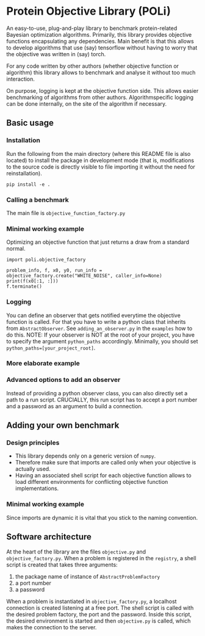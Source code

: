 # Protein Objective Library (POLi)
An easy-to-use, plug-and-play library to benchmark protein-related Bayesian optimization algorithms.
Primarily, this library provides objective functions encapsulating any dependencies.
Main benefit is that this allows to develop algorithms that use (say) tensorflow without having to worry that the objective was written in (say) torch.

For any code written by other authors (whether objective function or algorithm) this library allows to benchmark and analyse it without too much interaction.

On purpose, logging is kept at the objective function side.
This allows easier benchmarking of algorithms from other authors.
Algorithmspecific logging can be done internally, on the site of the algorithm if necessary.
## Basic usage
### Installation
Run the following from the main directory (where this README file is also located) to install the package in development mode (that is, modifications to the source code is directly visible to file importing it without the need for reinstallation).
```
pip install -e .
```

### Calling a benchmark
The main file is `objective_function_factory.py`
### Minimal working example
Optimizing an objective function that just returns a draw from a standard normal.
```
import poli.objective_factory

problem_info, f, x0, y0, run_info = objective_factory.create("WHITE_NOISE", caller_info=None)
print(f(x0[:1, :]))
f.terminate()
```
### Logging
You can define an observer that gets notified everytime the objective function is called.
For that you have to write a python class that inherits from `AbstractObserver`. 
See `adding_an_observer.py` in the `examples` how to do this.
NOTE: If your observer is NOT at the root of your project, you have to specify the argument `python_paths` accordingly.
Minimally, you should set `python_paths=[your_project_root]`.

### More elaborate example

### Advanced options to add an observer
Instead of providing a python observer class, you can also directly set a path to a run script.
CRUCIALLY, this run script has to accept a port number and a password as an argument to build a connection.
## Adding your own benchmark
### Design principles
 * This library depends only on a generic version of `numpy`.
 * Therefore make sure that imports are called only when your objective is actually used.
 * Having an associated shell script for each objective function allows to load different environments for conflicting objective function implementations.
### Minimal working example
Since imports are dynamic it is vital that you stick to the naming convention.

## Software architecture
At the heart of the library are the files `objective.py` and `objective_factory.py`.
When a problem is registered in the `registry`, a shell script is created that takes three arguments:

1. the package name of instance of `AbstractProblemFactory` 
2. a port number
3. a password

When a problem is instantiated in `objective_factory.py`, a localhost connection is created listening at a free port.
The shell script is called with the desired problem factory, the port and the password.
Inside this script, the desired environment is started and then `objective.py` is called, which makes the connection to the server.
